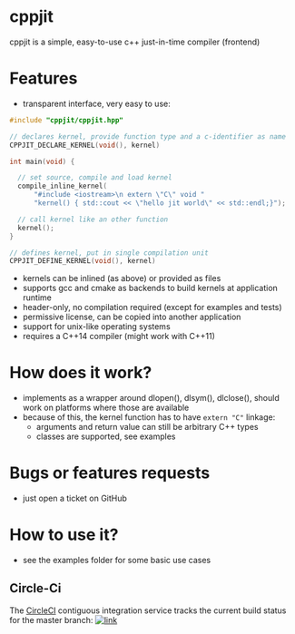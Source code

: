 # cppjit

cppjit is a simple, easy-to-use c++ just-in-time compiler (frontend)

# Features

* transparent interface, very easy to use:
```C++
#include "cppjit/cppjit.hpp"

// declares kernel, provide function type and a c-identifier as name
CPPJIT_DECLARE_KERNEL(void(), kernel)

int main(void) {

  // set source, compile and load kernel
  compile_inline_kernel(
      "#include <iostream>\n extern \"C\" void "
      "kernel() { std::cout << \"hello jit world\" << std::endl;}");

  // call kernel like an other function
  kernel();
}

// defines kernel, put in single compilation unit
CPPJIT_DEFINE_KERNEL(void(), kernel)
```
* kernels can be inlined (as above) or provided as files
* supports gcc and cmake as backends to build kernels at application runtime
* header-only, no compilation required (except for examples and tests) 
* permissive license, can be copied into another application
* support for unix-like operating systems
* requires a C++14 compiler (might work with C++11)

# How does it work?
* implements as a wrapper around dlopen(), dlsym(), dlclose(), should work on platforms where those are available
* because of this, the kernel function has to have `extern "C"` linkage:
  * arguments and return value can still be arbitrary C++ types
  * classes are supported, see examples

# Bugs or features requests
* just open a ticket on GitHub

# How to use it?
* see the examples folder for some basic use cases

## Circle-Ci

The [CircleCI](https://circleci.com/gh/STEllAR-GROUP/octotiger) contiguous
integration service tracks the current build status for the master branch: [![link](https://circleci.com/gh/DavidPfander-UniStuttgart/cppjit/tree/master.svg?style=svg)](https://circleci.com/gh/DavidPfander-UniStuttgart/cppjit/tree/master)
